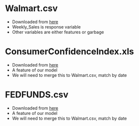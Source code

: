 # Walmart.csv
* Downloaded from [here](https://www.kaggle.com/datasets/yasserh/walmart-dataset?resource=download)
* Weekly_Sales is response variable
* Other variables are either features or garbage

# ConsumerConfidenceIndex.xls
* Downloaded from [here](https://data.sca.isr.umich.edu/tables.php)
* A feature of our model
* We will need to merge this to Walmart.csv, match by date

# FEDFUNDS.csv
* Downloaded from [here](https://fred.stlouisfed.org/series/FEDFUNDS)
* A feature of our model
* We will need to merge this to Walmart.csv, match by date